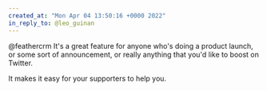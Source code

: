 ```yaml
---
created_at: "Mon Apr 04 13:50:16 +0000 2022"
in_reply_to: @leo_guinan
---
```


@feathercrm It's a great feature for anyone who's doing a product launch, or some sort of announcement, or really anything that you'd like to boost on Twitter.

It makes it easy for your supporters to help you.